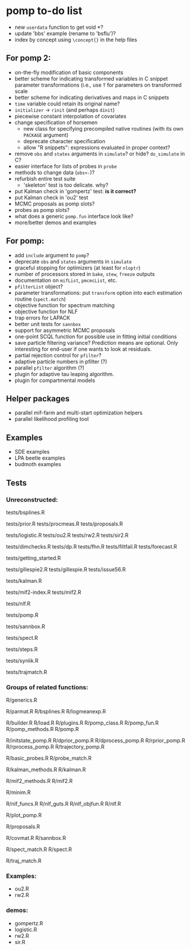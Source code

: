# pomp to-do list

- new `userdata` function to get void *?
- update 'bbs' example (rename to 'bsflu')?
- index by concept using `\concept{}` in the help files

## For pomp 2:

- on-the-fly modification of basic components
- better scheme for indicating transformed variables in C snippet parameter transformations (i.e., use `T` for parameters on transformed scale
- better scheme for indicating derivatives and maps in C snippets
- `time` variable could retain its original name?
- `initializer` -> `rinit` (and perhaps `dinit`)
- piecewise constant interpolation of covariates
- change specification of horsemen
	- new class for specifying precompiled native routines (with its own `PACKAGE` argument)
	- deprecate character specification
	- allow "R snippets": expressions evaluated in proper context?
- remove `obs` and `states` arguments in `simulate`? or hide? `do_simulate` in C?
- easier interface for lists of probes in `probe`
- methods to change data (`obs<-`)?
- refurbish entire test suite
	- 'skeleton' test is too delicate. why?
- put Kalman check in 'gompertz' test: **is it correct?**
- put Kalman check in 'ou2' test
- MCMC proposals as pomp slots?
- probes as pomp slots?
- what does a generic `pomp.fun` interface look like?
- more/better demos and examples

## For pomp:

- add `include` argument to `pomp`?
- deprecate `obs` and `states` arguments in `simulate`
- graceful stopping for optimizers (at least for `nloptr`)
- number of processors stored in `bake`, `stew`, `freeze` outputs
- documentation on `mifList`, `pmcmcList`, etc.
- `pfilterList` object?
- parameter transformations: put `transform` option into each estimation routine (`spect.match`)
- objective function for spectrum matching
- objective function for NLF
- trap errors for LAPACK
- better unit tests for `sannbox`
- support for asymmetric MCMC proposals
- one-point SCQL function for possible use in fitting initial conditions
- save particle filtering variance?
  Prediction means are optional.
	Only interesting for end-user if one wants to look at residuals.
- partial rejection control for `pfilter`?
- adaptive particle numbers in pfilter (?)
- parallel `pfilter` algorithm (?)
- plugin for adaptive tau leaping algorithm.
- plugin for compartmental models

## Helper packages

- parallel mif-farm and multi-start optimization helpers
- parallel likelihood profiling tool

## Examples

- SDE examples
- LPA beetle examples
- budmoth examples

## Tests

### Unreconstructed:

tests/bsplines.R

tests/prior.R
tests/procmeas.R
tests/proposals.R

tests/logistic.R
tests/ou2.R
tests/rw2.R
tests/sir2.R

tests/dimchecks.R
tests/dp.R
tests/fhn.R
tests/filtfail.R
tests/forecast.R

tests/getting_started.R

tests/gillespie2.R
tests/gillespie.R
tests/issue56.R

tests/kalman.R

tests/mif2-index.R
tests/mif2.R

tests/nlf.R

tests/pomp.R

tests/sannbox.R

tests/spect.R

tests/steps.R

tests/synlik.R

tests/trajmatch.R

### Groups of related functions:

R/generics.R

R/parmat.R
R/bsplines.R
R/logmeanexp.R

R/builder.R
R/load.R
R/plugins.R
R/pomp_class.R
R/pomp_fun.R
R/pomp_methods.R
R/pomp.R

R/initstate_pomp.R
R/dprior_pomp.R
R/dprocess_pomp.R
R/rprior_pomp.R
R/rprocess_pomp.R
R/trajectory_pomp.R

R/basic_probes.R
R/probe_match.R

R/kalman_methods.R
R/kalman.R

R/mif2_methods.R
R/mif2.R

R/minim.R

R/nlf_funcs.R
R/nlf_guts.R
R/nlf_objfun.R
R/nlf.R

R/plot_pomp.R

R/proposals.R

R/covmat.R
R/sannbox.R

R/spect_match.R
R/spect.R

R/traj_match.R

### Examples:

- ou2.R
- rw2.R

### demos:

- gompertz.R
- logistic.R
- rw2.R
- sir.R
